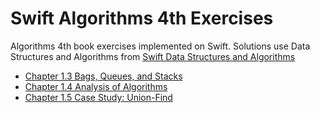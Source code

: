 # Swift Algorithms 4th Exercises

Algorithms 4th book exercises implemented on Swift. Solutions use Data Structures and Algorithms from [Swift Data Structures and Algorithms](https://github.com/SergeyKuryanov/Swift-Data-Structures-and-Algorithms)


* [Chapter 1.3 Bags, Queues, and Stacks](/Chapter1.3/)
* [Chapter 1.4 Analysis of Algorithms](/Chapter1.4/)
* [Chapter 1.5 Case Study: Union-Find](/Chapter1.5/)